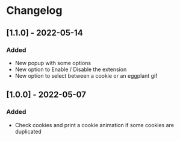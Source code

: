 # Changelog


## [1.1.0] - 2022-05-14

### Added
- New popup with some options
- New option to Enable / Disable the extension
- New option to select between a cookie or an eggplant gif


## [1.0.0] - 2022-05-07

### Added
- Check cookies and print a cookie animation if some cookies are duplicated